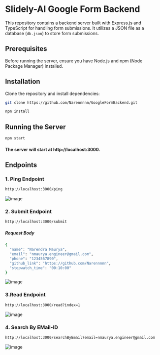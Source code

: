 # Slidely-AI Google Form Backend 

This repository contains a backend server built with Express.js and TypeScript for handling form submissions. It utilizes a JSON file as a database (`db.json`) to store form submissions.

## Prerequisites

Before running the server, ensure you have Node.js and npm (Node Package Manager) installed.

## Installation

Clone the repository and install dependencies:

```bash
git clone https://github.com/Narennnnn/GoogleFormBackend.git
```

```bash
npm install
```

## Running the Server
```bash
npm start
```
#### The server will start at http://localhost:3000.

## Endpoints 
### 1. Ping Endpoint 
```bash
http://localhost:3000/ping
```
![image](https://github.com/Narennnnn/GoogleFormBackend/assets/120191897/6262857a-d85b-4cf8-ae9a-4e5ebbfaac1f)

### 2. Submit Endpoint
```bash
http://localhost:3000/submit
```
##### Request Body
```bash
{
  "name": "Narendra Maurya",
  "email": "nmaurya.engineer@gmail.com",
  "phone": "1234567890",
  "github_link": "https://github.com/Narennnnn",
  "stopwatch_time": "00:10:00"
}
```
![image](https://github.com/Narennnnn/GoogleFormBackend/assets/120191897/ff704712-26a7-4c9b-8706-a91fc90e4f2c)



### 3.Read Endpoint
```bash
http://localhost:3000/read?index=1
```
![image](https://github.com/Narennnnn/GoogleFormBackend/assets/120191897/326f948c-da90-4aad-b681-d76f84cf4a82)


### 4. Search By EMail-ID
```bash
http://localhost:3000/searchByEmail?email=nmaurya.engineer@gmail.com
```

![image](https://github.com/Narennnnn/GoogleFormBackend/assets/120191897/209989d6-d569-44e9-9ad9-c020284e68e9)

